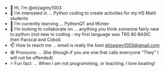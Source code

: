 - 👋 Hi, I’m @elizagrey1003
- 👀 I’m interested in ... Python coding to create activities for my HS Math students
- 🌱 I’m currently learning ... PythonQT and tKinter
- 💞️ I’m looking to collaborate on ... anything you think someone fairly new to python (not new to coding - my first language was TRS 80 BASIC then Pacscal and Cobol)
- 📫 How to reach me ... email is really the best elizagrey1003@gmail.com
- 😄 Pronouns: ... She (though if you are one that calls everryone "They" I will not be offended)
- ⚡ Fun fact: ... When I am not programming, or teaching, I love boating!

<!---
elizagrey1003/elizagrey1003 is a ✨ special ✨ repository because its `README.md` (this file) appears on your GitHub profile.
You can click the Preview link to take a look at your changes.
--->
